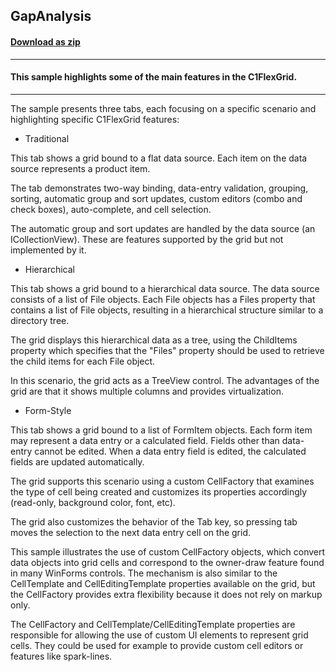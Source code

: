 ## GapAnalysis
#### [Download as zip](https://downgit.github.io/#/home?url=https://github.com/GrapeCity/ComponentOne-WPF-Samples/tree/master/\NET_4.5.2\C1.WPF.FlexGrid\CS\GapAnalysis)
____
#### This sample highlights some of the main features in the C1FlexGrid.
____
The sample presents three tabs, each focusing on a specific scenario and 
highlighting specific C1FlexGrid features:


* Traditional

This tab shows a grid bound to a flat data source. Each item on the data
source represents a product item.

The tab demonstrates two-way binding, data-entry validation, grouping,
sorting, automatic group and sort updates, custom editors (combo and
check boxes), auto-complete, and cell selection.

The automatic group and sort updates are handled by the data source
(an ICollectionView). These are features supported by the grid but not
implemented by it.


* Hierarchical

This tab shows a grid bound to a hierarchical data source. The data source
consists of a list of File objects. Each File objects has a Files property
that contains a list of File objects, resulting in a hierarchical structure
similar to a directory tree.

The grid displays this hierarchical data as a tree, using the ChildItems
property which specifies that the "Files" property should be used to retrieve
the child items for each File object.

In this scenario, the grid acts as a TreeView control. The advantages of the
grid are that it shows multiple columns and provides virtualization.


* Form-Style

This tab shows a grid bound to a list of FormItem objects. Each form item may 
represent a data entry or a calculated field. Fields other than data-entry
cannot be edited. When a data entry field is edited, the calculated fields
are updated automatically.

The grid supports this scenario using a custom CellFactory that examines the
type of cell being created and customizes its properties accordingly (read-only,
background color, font, etc).

The grid also customizes the behavior of the Tab key, so pressing tab moves
the selection to the next data entry cell on the grid.

This sample illustrates the use of custom CellFactory objects, which convert
data objects into grid cells and correspond to the owner-draw feature found
in many WinForms controls. The mechanism is also similar to the CellTemplate
and CellEditingTemplate properties available on the grid, but the CellFactory
provides extra flexibility because it does not rely on markup only.

The CellFactory and CellTemplate/CellEditingTemplate properties are responsible
for allowing the use of custom UI elements to represent grid cells. They could
be used for example to provide custom cell editors or features like spark-lines.

